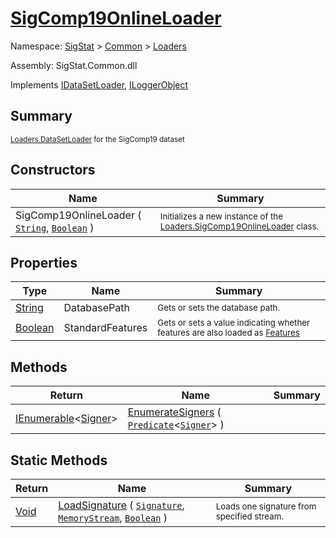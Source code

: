 # [SigComp19OnlineLoader](./SigComp19OnlineLoader.md)

Namespace: [SigStat]() > [Common](./../README.md) > [Loaders](./README.md)

Assembly: SigStat.Common.dll

Implements [IDataSetLoader](./IDataSetLoader.md), [ILoggerObject](./../ILoggerObject.md)

## Summary
<sub>[Loaders.DataSetLoader](https://github.com/hargitomi97/sigstat/blob/master/docs/md/SigStat/Common/Loaders/DataSetLoader.md) for the SigComp19 dataset</sub>

## Constructors

| Name | Summary | 
| --- | --- | 
| SigComp19OnlineLoader ( [`String`](https://docs.microsoft.com/en-us/dotnet/api/System.String), [`Boolean`](https://docs.microsoft.com/en-us/dotnet/api/System.Boolean) ) | <sub>Initializes a new instance of the [Loaders.SigComp19OnlineLoader](https://github.com/hargitomi97/sigstat/blob/master/docs/md/SigStat/Common/Loaders/SigComp19OnlineLoader.md) class.</sub> | 


## Properties

| Type | Name | Summary | 
| --- | --- | --- | 
| [String](https://docs.microsoft.com/en-us/dotnet/api/System.String) | DatabasePath | <sub>Gets or sets the database path.</sub> | 
| [Boolean](https://docs.microsoft.com/en-us/dotnet/api/System.Boolean) | StandardFeatures | <sub>Gets or sets a value indicating whether features are also loaded as [Features](https://github.com/hargitomi97/sigstat/blob/master/docs/md/SigStat/Common/Features.md)</sub> | 


## Methods

| Return | Name | Summary | 
| --- | --- | --- | 
| [IEnumerable](https://docs.microsoft.com/en-us/dotnet/api/System.Collections.Generic.IEnumerable-1)\<[Signer](./../Signer.md)> | [EnumerateSigners](./Methods/SigComp19OnlineLoader-100663931.md) ( [`Predicate`](https://docs.microsoft.com/en-us/dotnet/api/System.Predicate-1)\<[`Signer`](./../Signer.md)> ) |  | 


## Static Methods

| Return | Name | Summary | 
| --- | --- | --- | 
| [Void](https://docs.microsoft.com/en-us/dotnet/api/System.Void) | [LoadSignature](./Methods/SigComp19OnlineLoader-100663932.md) ( [`Signature`](./../Signature.md), [`MemoryStream`](https://docs.microsoft.com/en-us/dotnet/api/System.IO.MemoryStream), [`Boolean`](https://docs.microsoft.com/en-us/dotnet/api/System.Boolean) ) | <sub>Loads one signature from specified stream.</sub> | 


